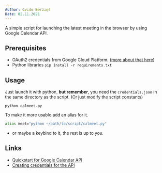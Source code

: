 ```yaml
---
Author: Gvido Bērziņš
Date: 02.11.2021
---
```


A simple script for launching the latest meeting in the browser by using Google Calendar API.

## Prerequisites

- OAuth2 credentials from Google Cloud Platform. ([more about that here](https://developers.google.com/workspace/guides/create-credentials))
- Python libraries `pip install -r requirements.txt`

## Usage

Just launch it with python, **but remember**, you need the `credentials.json` in the same directory as the script. (Or just modify the script constants)

```
python calmeet.py
```

To make it more usable add an alias for it.

```bash
alias meet="python ~/path/to/script/calmeet.py"
```

- or maybe a keybind to it, the rest is up to you.

## Links

- [Quickstart for Google Calendar API](https://developers.google.com/calendar/api/quickstart/python#step_1_install_the_google_client_library)
- [Creating credentials for the API](https://developers.google.com/workspace/guides/create-credentials)
